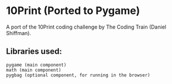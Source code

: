 # 10Print (Ported to Pygame)
A port of the 10Print coding challenge by The Coding Train (Daniel Shiffman).
## Libraries used:
```
pygame (main component)
math (main component)
pygbag (optional component, for running in the browser)
```

